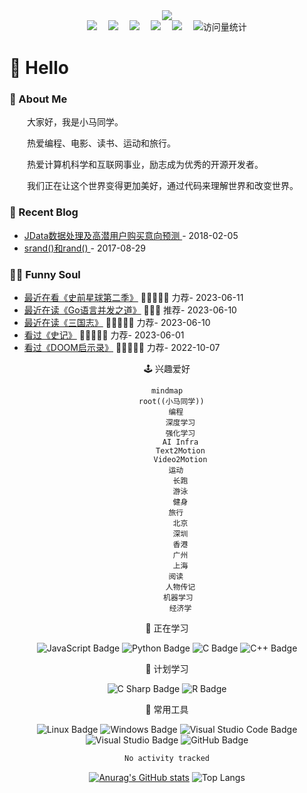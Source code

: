 <div align="center">
  <!-- knock code pictures 敲代码的图片 -->
  <img src="https://cdn.jsdelivr.net/gh/sun0225SUN/sun0225SUN/assets/images/coding.gif" /><br>

  <!-- profile logo 个人资料徽标 -->
  <div align="center">
    <a href="https://twitter.com/xmg2023/"><img src="https://img.shields.io/badge/Twitter-推特-blue" /></a>&emsp;
    <a href="https://www.youtube.com/@xmg2023"><img src="https://img.shields.io/badge/YouTube-油管-c32136" /></a>&emsp;
    <a href="https://space.bilibili.com/315558537/"><img src="https://img.shields.io/badge/Bilibili-B站-ff69b4" /></a>&emsp;
    <a href="https://blog.csdn.net/u013146882/"><img src="https://img.shields.io/badge/CSDN-论坛-c32136" /></a>&emsp;
    <a href="https://www.zhihu.com/people/xmg91/"><img src="https://img.shields.io/badge/Zhihu-知乎-blue" /></a>&emsp;
    <!-- visitor statistics logo 访客数统计徽标 -->
    <img src="https://komarev.com/ghpvc/?username=ml112265&label=Views&color=0e75b6&style=flat" alt="访问量统计" />
  </div>
</div>

#  🙋 Hello

<tr><td>

<!-- About me 关于我 -->
### 🤺 About Me
  
<p>&emsp;&emsp;大家好，我是小马同学。</p>
<p>&emsp;&emsp;热爱编程、电影、读书、运动和旅行。</p>
<p>&emsp;&emsp;热爱计算机科学和互联网事业，励志成为优秀的开源开发者。</p>
<p>&emsp;&emsp;我们正在让这个世界变得更加美好，通过代码来理解世界和改变世界。</p>

</td></tr>

<tr><td>

<!-- 近期博客 -->
### 📃 Recent Blog
  
<!-- START_SECTION:blog -->
* <a href='https://blog.csdn.net/u013146882/article/details/79265924' target='_blank'>JData数据处理及高潜用户购买意向预测 </a> - 2018-02-05
* <a href='https://blog.csdn.net/u013146882/article/details/77685123' target='_blank'>srand()和rand() </a> - 2017-08-29
<!-- END_SECTION:blog -->

</td></tr>

<tr><td>

### 🤾‍♂️ Funny Soul

<!-- START_SECTION:douban -->
* <a href='https://movie.douban.com/subject/36292415/' target='_blank'>最近在看《史前星球第二季》</a> 🌟🌟🌟🌟🌟 力荐- 2023-06-11
* <a href='https://book.douban.com/subject/30424330/' target='_blank'>最近在读《Go语言并发之道》</a> 🌟🌟🌟 推荐- 2023-06-10
* <a href='https://book.douban.com/subject/5403729/' target='_blank'>最近在读《三国志》</a> 🌟🌟🌟🌟🌟 力荐- 2023-06-10
* <a href='https://book.douban.com/subject/36094930/' target='_blank'>看过《史记》</a> 🌟🌟🌟🌟🌟 力荐- 2023-06-01
* <a href='https://book.douban.com/subject/26642310/' target='_blank'>看过《DOOM启示录》</a> 🌟🌟🌟🌟🌟 力荐- 2022-10-07
<!-- END_SECTION:douban -->

</td></tr>

<div align="center" >

<!-- 兴趣爱好统计 -->

🕹️ 兴趣爱好

```mermaid
mindmap
  root((小马同学))
    编程
      深度学习
      强化学习
      AI Infra
      Text2Motion
      Video2Motion
    运动
      长跑
      游泳
      健身
    旅行
      北京
      深圳
      香港
      广州
      上海
    阅读
      人物传记
      机器学习 
      经济学
```
  
<!--  skill badge 技能徽章 -->
💪 正在学习
  
![JavaScript Badge](https://img.shields.io/badge/JavaScript-F7DF1E?logo=javascript&logoColor=000&style=flat)
![Python Badge](https://img.shields.io/badge/Python-3776AB?logo=python&logoColor=fff&style=flat)
![C Badge](https://img.shields.io/badge/C-A8B9CC?logo=c&logoColor=fff&style=flat)
![C++ Badge](https://img.shields.io/badge/C%2B%2B-00599C?logo=cplusplus&logoColor=fff&style=flat)
  
🧠 计划学习
  
![C Sharp Badge](https://img.shields.io/badge/C%20Sharp-239120?logo=csharp&logoColor=fff&style=flat)
![R Badge](https://img.shields.io/badge/R-276DC3?logo=r&logoColor=fff&style=flat)

🧰 常用工具

![Linux Badge](https://img.shields.io/badge/Linux-FCC624?logo=linux&logoColor=000&style=flat)
![Windows Badge](https://img.shields.io/badge/Windows-0078D6?logo=windows&logoColor=fff&style=flat)
![Visual Studio Code Badge](https://img.shields.io/badge/Visual%20Studio%20Code-007ACC?logo=visualstudiocode&logoColor=fff&style=flat)
![Visual Studio Badge](https://img.shields.io/badge/Visual%20Studio-5C2D91?logo=visualstudio&logoColor=fff&style=flat)
![GitHub Badge](https://img.shields.io/badge/GitHub-181717?logo=github&logoColor=fff&style=flat)

<!--START_SECTION:waka-->

```txt
No activity tracked
```

<!--END_SECTION:waka-->

 [![Anurag's GitHub stats](https://github-readme-stats.vercel.app/api?username=xmg2024&count_private=true&show_icons=true&theme=radical)](https://github.com/anuraghazra/github-readme-stats)
 ![Top Langs](https://github-readme-stats.vercel.app/api/top-langs/?username=xmg2024)




 

